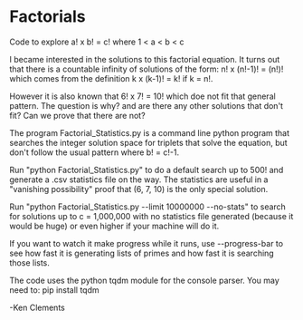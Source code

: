 # Factorials
Code to explore a! x b! = c! where 1 < a < b < c

I became interested in the solutions to this factorial equation. It turns out that
there is a countable infinity of solutions of the form:
n! x (n!-1)! = (n!)! which comes from the definition k x (k-1)! = k! if k = n!.

However it is also known that 6! x 7! = 10! which doe not fit that
general pattern. The question is why? and are there any other
solutions that don't fit? Can we prove that there are not?

The program Factorial_Statistics.py is a command line python program that
searches the integer solution space for triplets that solve the
equation, but don't follow the usual pattern where b! = c!-1.

Run "python Factorial_Statistics.py" to do a default search up to 500! and 
generate a .csv statistics file on the way. The statistics are useful
in a "vanishing possibility" proof that (6, 7, 10) is the only special
solution.

Run "python Factorial_Statistics.py --limit 10000000 --no-stats" to search
for solutions up to c = 1,000,000 with no statistics file generated (because
it would be huge) or even higher if your machine will do it.

If you want to watch it make progress while it runs, use --progress-bar to
see how fast it is generating lists of primes and how fast it
is searching those lists.

The code uses the python tqdm module for the console parser. You may need to:
pip install tqdm


-Ken Clements

